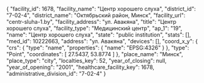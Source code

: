 {
    "facility_id": 1678,
    "facility_name": "Центр хорошего слуха",
    "district_id": "7-02-4",
    "district_name": "Октябрьский район, Минск",
    "facility_url": "centr-sluha-1.by",
    "facility_address": "ул. Авакяна",
    "title": "Центр хорошего слуха",
    "facility_type": "Медицинский центр",
    "ap_1": "19",
    "name": "Центр хорошего слуха",
    "state": "public institution",
    "stats": [],
    "med_id": 10222663,
    "address": "ул. Авакяна",
    "devices": [],
    "coord_x_y": {
        "crs": {
            "type": "name",
            "properties": {
                "name": "EPSG:4326"
            }
        },
        "type": "Point",
        "coordinates": [
            27.5437,
            53.8774
        ]
    },
    "place_name": "Минск",
    "place_type": "city",
    "localties_key": 52,
    "year_of_closing": null,
    "year_of_opening": "2001",
    "healthcare_facility_key": 1678,
    "administrative_division_id": "7-02-4"
}